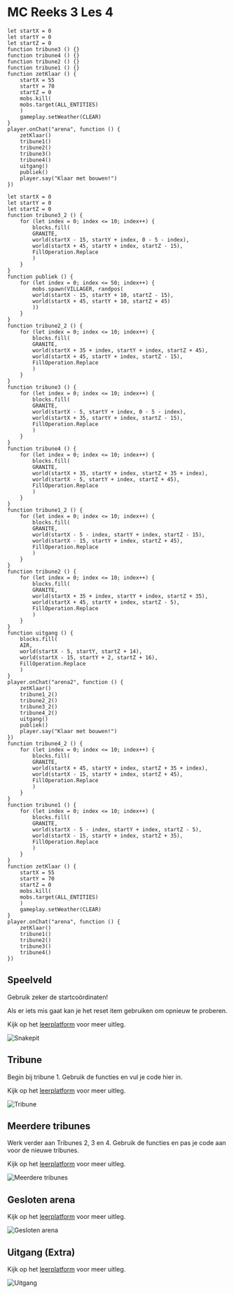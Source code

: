 # MC Reeks 3 Les 4

```template
let startX = 0
let startY = 0
let startZ = 0
function tribune3 () {}
function tribune4 () {}
function tribune2 () {}
function tribune1 () {}
function zetKlaar () {
    startX = 55
    startY = 70
    startZ = 0
    mobs.kill(
    mobs.target(ALL_ENTITIES)
    )
    gameplay.setWeather(CLEAR)
}
player.onChat("arena", function () {
    zetKlaar()
    tribune1()
    tribune2()
    tribune3()
    tribune4()
    uitgang()
    publiek()
    player.say("Klaar met bouwen!")
})
```

```block
let startX = 0
let startY = 0
let startZ = 0
function tribune3_2 () {
    for (let index = 0; index <= 10; index++) {
        blocks.fill(
        GRANITE,
        world(startX - 15, startY + index, 0 - 5 - index),
        world(startX + 45, startY + index, startZ - 15),
        FillOperation.Replace
        )
    }
}
function publiek () {
    for (let index = 0; index <= 50; index++) {
        mobs.spawn(VILLAGER, randpos(
        world(startX - 15, startY + 10, startZ - 15),
        world(startX + 45, startY + 10, startZ + 45)
        ))
    }
}
function tribune2_2 () {
    for (let index = 0; index <= 10; index++) {
        blocks.fill(
        GRANITE,
        world(startX + 35 + index, startY + index, startZ + 45),
        world(startX + 45, startY + index, startZ - 15),
        FillOperation.Replace
        )
    }
}
function tribune3 () {
    for (let index = 0; index <= 10; index++) {
        blocks.fill(
        GRANITE,
        world(startX - 5, startY + index, 0 - 5 - index),
        world(startX + 35, startY + index, startZ - 15),
        FillOperation.Replace
        )
    }
}
function tribune4 () {
    for (let index = 0; index <= 10; index++) {
        blocks.fill(
        GRANITE,
        world(startX + 35, startY + index, startZ + 35 + index),
        world(startX - 5, startY + index, startZ + 45),
        FillOperation.Replace
        )
    }
}
function tribune1_2 () {
    for (let index = 0; index <= 10; index++) {
        blocks.fill(
        GRANITE,
        world(startX - 5 - index, startY + index, startZ - 15),
        world(startX - 15, startY + index, startZ + 45),
        FillOperation.Replace
        )
    }
}
function tribune2 () {
    for (let index = 0; index <= 10; index++) {
        blocks.fill(
        GRANITE,
        world(startX + 35 + index, startY + index, startZ + 35),
        world(startX + 45, startY + index, startZ - 5),
        FillOperation.Replace
        )
    }
}
function uitgang () {
    blocks.fill(
    AIR,
    world(startX - 5, startY, startZ + 14),
    world(startX - 15, startY + 2, startZ + 16),
    FillOperation.Replace
    )
}
player.onChat("arena2", function () {
    zetKlaar()
    tribune1_2()
    tribune2_2()
    tribune3_2()
    tribune4_2()
    uitgang()
    publiek()
    player.say("Klaar met bouwen!")
})
function tribune4_2 () {
    for (let index = 0; index <= 10; index++) {
        blocks.fill(
        GRANITE,
        world(startX + 45, startY + index, startZ + 35 + index),
        world(startX - 15, startY + index, startZ + 45),
        FillOperation.Replace
        )
    }
}
function tribune1 () {
    for (let index = 0; index <= 10; index++) {
        blocks.fill(
        GRANITE,
        world(startX - 5 - index, startY + index, startZ - 5),
        world(startX - 15, startY + index, startZ + 35),
        FillOperation.Replace
        )
    }
}
function zetKlaar () {
    startX = 55
    startY = 70
    startZ = 0
    mobs.kill(
    mobs.target(ALL_ENTITIES)
    )
    gameplay.setWeather(CLEAR)
}
player.onChat("arena", function () {
    zetKlaar()
    tribune1()
    tribune2()
    tribune3()
    tribune4()
})

```

## Speelveld

Gebruik zeker de startcoördinaten!

Als er iets mis gaat kan je het reset item gebruiken om opnieuw te proberen.

Kijk op het [leerplatform](https://leerplatform.codefever.be/) voor meer uitleg.

![Snakepit](https://codefeverpublic.blob.core.windows.net/public-content/images/b2d975509d6804759ee55656470bbdd16f4a313ad6b20be26e859ebd6b2a020b.png)

## Tribune

Begin bij tribune 1.
Gebruik de functies en vul je code hier in.

Kijk op het [leerplatform](https://leerplatform.codefever.be/) voor meer uitleg.

![Tribune](https://codefeverpublic.blob.core.windows.net/public-content/images/e4218de35048b39365a820be94ffafa268915ab84f065b7e70681a0084422692.png)

## Meerdere tribunes

Werk verder aan Tribunes 2, 3 en 4.
Gebruik de functies en pas je code aan voor de nieuwe tribunes.

Kijk op het [leerplatform](https://leerplatform.codefever.be/) voor meer uitleg.

![Meerdere tribunes](https://codefeverpublic.blob.core.windows.net/public-content/images/9d70747c652666f1aa0673c510fee15b9d0d2bfbda0507da9b6937b4582e72d2.png)

## Gesloten arena

Kijk op het [leerplatform](https://leerplatform.codefever.be/) voor meer uitleg.

![Gesloten arena](https://codefeverpublic.blob.core.windows.net/public-content/images/2f009506689aa1024161faa11549e82c3b81ffc1c2c5d0d770a15e74260ed62e.png)

## Uitgang (Extra)

Kijk op het [leerplatform](https://leerplatform.codefever.be/) voor meer uitleg.

![Uitgang](https://codefeverpublic.blob.core.windows.net/public-content/images/662d69c23abe031d6e089378da7c45ace73c03e8fea5ee2658b930d50f1bfcfb.png)
